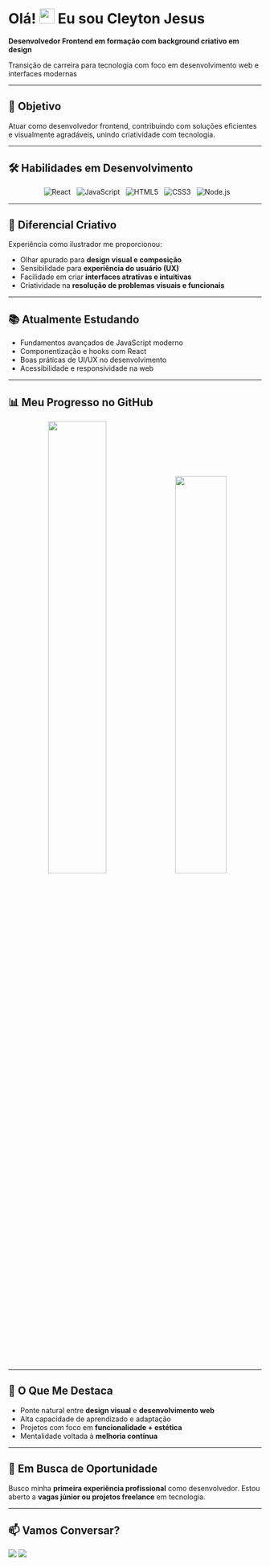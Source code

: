 # Olá! <img src="https://user-images.githubusercontent.com/72663882/171687151-bb31c996-c9d2-49c8-b593-734946893b23.gif" width="30px"/> Eu sou Cleyton Jesus

**Desenvolvedor Frontend em formação com background criativo em design**

Transição de carreira para tecnologia com foco em desenvolvimento web e interfaces modernas

---

## 🎯 Objetivo

Atuar como desenvolvedor frontend, contribuindo com soluções eficientes e visualmente agradáveis, unindo criatividade com tecnologia.

---

## 🛠 Habilidades em Desenvolvimento

<div align="center" style="margin: 15px 0;">
  <img src="https://img.shields.io/badge/React-61DAFB?style=for-the-badge&logo=react&logoColor=white" alt="React"/>
  <img src="https://img.shields.io/badge/JavaScript-F7DF1E?style=for-the-badge&logo=javascript&logoColor=black" alt="JavaScript"/>
  <img src="https://img.shields.io/badge/HTML5-E34F26?style=for-the-badge&logo=html5&logoColor=white" alt="HTML5"/>
  <img src="https://img.shields.io/badge/CSS3-1572B6?style=for-the-badge&logo=css3&logoColor=white" alt="CSS3"/>
  <img src="https://img.shields.io/badge/Node.js-339933?style=for-the-badge&logo=nodedotjs&logoColor=white" alt="Node.js"/>
</div>

---

## 🎨 Diferencial Criativo

Experiência como ilustrador me proporcionou:

- Olhar apurado para **design visual e composição**
- Sensibilidade para **experiência do usuário (UX)**
- Facilidade em criar **interfaces atrativas e intuitivas**
- Criatividade na **resolução de problemas visuais e funcionais**

---

## 📚 Atualmente Estudando

- Fundamentos avançados de JavaScript moderno
- Componentização e hooks com React
- Boas práticas de UI/UX no desenvolvimento
- Acessibilidade e responsividade na web

---

## 📊 Meu Progresso no GitHub

<div align="center">
  <img src="https://github-readme-stats.vercel.app/api?username=cleytonjesus07&show_icons=true&locale=pt-br&count_private=true&theme=default&hide_border=true" width="48%"/>
  <img src="https://github-readme-stats.vercel.app/api/top-langs/?username=cleytonjesus07&layout=compact&locale=pt-br&theme=default&hide_border=true" width="45%"/>
</div>

---

## 🌟 O Que Me Destaca

- Ponte natural entre **design visual** e **desenvolvimento web**
- Alta capacidade de aprendizado e adaptação
- Projetos com foco em **funcionalidade + estética**
- Mentalidade voltada à **melhoria contínua**

---

## 💼 Em Busca de Oportunidade

Busco minha **primeira experiência profissional** como desenvolvedor. Estou aberto a **vagas júnior ou projetos freelance** em tecnologia.

---

## 📫 Vamos Conversar?

[<img src="https://img.shields.io/badge/LinkedIn-0077B5?style=for-the-badge&logo=linkedin&logoColor=white"/>](https://www.linkedin.com/in/cleytonjesus07/)
[<img src="https://img.shields.io/badge/Gmail-D14836?style=for-the-badge&logo=gmail&logoColor=white"/>](mailto:cleytonjesus007@gmail.com)

